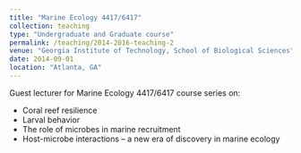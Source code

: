 ```yaml
---
title: "Marine Ecology 4417/6417"
collection: teaching
type: "Undergraduate and Graduate course"
permalink: /teaching/2014-2016-teaching-2
venue: "Georgia Institute of Technology, School of Biological Sciences"
date: 2014-09-01
location: "Atlanta, GA"
---
```

Guest lecturer for Marine Ecology 4417/6417 course series on:
* Coral reef resilience
* Larval behavior
* The role of microbes in marine recruitment 
* Host-microbe interactions – a new era of discovery in marine ecology